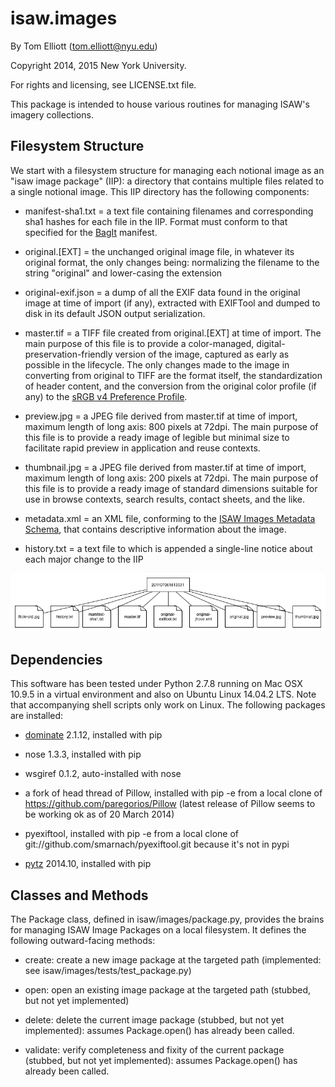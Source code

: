isaw.images
===========

By Tom Elliott (tom.elliott@nyu.edu)

Copyright 2014, 2015 New York University.

For rights and licensing, see LICENSE.txt file.

This package is intended to house various routines for managing ISAW's imagery collections. 


Filesystem Structure
---------------------

We start with a filesystem structure for managing each notional image as an "isaw image package" (IIP): a directory that contains multiple files related to a single notional image. This IIP directory has the following components:

 * manifest-sha1.txt = a text file containing filenames and corresponding sha1 hashes for each file in the IIP. Format must conform to that specified for the [BagIt](https://github.com/jkunze/bagitspec) manifest.

 * original.[EXT] = the unchanged original image file, in whatever its original format, the only changes being: normalizing the filename to the string "original" and lower-casing the extension

 * original-exif.json = a dump of all the EXIF data found in the original image at time of import (if any), extracted with EXIFTool and dumped to disk in its default JSON output serialization.

 * master.tif = a TIFF file created from original.[EXT] at time of import. The main purpose of this file is to provide a color-managed, digital-preservation-friendly version of the image, captured as early as possible in the lifecycle. The only changes made to the image in converting from original to TIFF are the format itself, the standardization of header content, and the conversion from the original color profile (if any) to the [sRGB v4 Preference Profile](http://www.color.org/srgbprofiles.xalter#v4pref).

 * preview.jpg = a JPEG file derived from master.tif at time of import, maximum length of long axis: 800 pixels at 72dpi. The main purpose of this file is to provide a ready image of legible but minimal size to facilitate rapid preview in application and reuse contexts. 

 * thumbnail.jpg = a JPEG file derived from master.tif at time of import, maximum length of long axis: 200 pixels at 72dpi. The main purpose of this file is to provide a ready image of standard dimensions suitable for use in browse contexts, search results, contact sheets, and the like.

 * metadata.xml = an XML file, conforming to the [ISAW Images Metadata Schema](./isaw/images/meta/meta-schema.rnc), that contains descriptive information about the image.

 * history.txt = a text file to which is appended a single-line notice about each major change to the IIP

 ![image showing structure of example directory](./documentation/file-structure.png)


Dependencies
-------------

This software has been tested under Python 2.7.8 running on Mac OSX 10.9.5 in a virtual environment and also on Ubuntu Linux 14.04.2 LTS. Note that accompanying shell scripts only work on Linux. The following packages are installed:

 * [dominate](https://github.com/Knio/dominate) 2.1.12, installed with pip

 * nose 1.3.3, installed with pip
 
 * wsgiref 0.1.2, auto-installed with nose
 
 * a fork of head thread of Pillow, installed with pip -e from a local clone of https://github.com/paregorios/Pillow (latest release of Pillow seems to be working ok as of 20 March 2014)
 
 * pyexiftool, installed with pip -e from a local clone of git://github.com/smarnach/pyexiftool.git because it's not in pypi

 * [pytz](http://pytz.sourceforge.net/) 2014.10, installed with pip

Classes and Methods
--------------------

The Package class, defined in isaw/images/package.py, provides the brains for managing ISAW Image Packages on a local filesystem. It defines the following outward-facing methods:

 * create: create a new image package at the targeted path (implemented: see isaw/images/tests/test_package.py)

 * open: open an existing image package at the targeted path (stubbed, but not yet implemented)

 * delete: delete the current image package (stubbed, but not yet implemented): assumes Package.open() has already been called.

 * validate: verify completeness and fixity of the current package (stubbed, but not yet implemented): assumes Package.open() has already been called.



